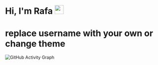 # Hi, I'm Rafa <img src="https://github.com/TheDudeThatCode/TheDudeThatCode/blob/master/Assets/Hi.gif" width="29px">
 # replace username with your own or change theme
![GitHub Activity Graph](https://cdn.hackernoon.com/images/cl-0-trqiv-904-gq-0-as-63-xgab-2-dm.jpg)
